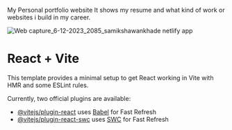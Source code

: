 My Personal portfolio website
It shows my resume and what kind of work or websites i build in my career.







![Web capture_6-12-2023_2085_samikshawankhade netlify app](https://github.com/samik1234/vite-prtflo/assets/82882143/d766d987-d323-4f1a-a1bb-90c583eae140)




# React + Vite



This template provides a minimal setup to get React working in Vite with HMR and some ESLint rules.

Currently, two official plugins are available:

- [@vitejs/plugin-react](https://github.com/vitejs/vite-plugin-react/blob/main/packages/plugin-react/README.md) uses [Babel](https://babeljs.io/) for Fast Refresh
- [@vitejs/plugin-react-swc](https://github.com/vitejs/vite-plugin-react-swc) uses [SWC](https://swc.rs/) for Fast Refresh
